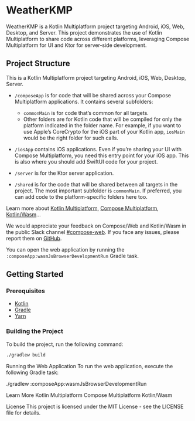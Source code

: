 # WeatherKMP

WeatherKMP is a Kotlin Multiplatform project targeting Android, iOS, Web, Desktop, and Server. This project demonstrates the use of Kotlin Multiplatform to share code across different platforms, leveraging Compose Multiplatform for UI and Ktor for server-side development.

## Project Structure
This is a Kotlin Multiplatform project targeting Android, iOS, Web, Desktop, Server.

* `/composeApp` is for code that will be shared across your Compose Multiplatform applications.
  It contains several subfolders:
  - `commonMain` is for code that’s common for all targets.
  - Other folders are for Kotlin code that will be compiled for only the platform indicated in the folder name.
    For example, if you want to use Apple’s CoreCrypto for the iOS part of your Kotlin app,
    `iosMain` would be the right folder for such calls.

* `/iosApp` contains iOS applications. Even if you’re sharing your UI with Compose Multiplatform, 
  you need this entry point for your iOS app. This is also where you should add SwiftUI code for your project.

* `/server` is for the Ktor server application.

* `/shared` is for the code that will be shared between all targets in the project.
  The most important subfolder is `commonMain`. If preferred, you can add code to the platform-specific folders here too.


Learn more about [Kotlin Multiplatform](https://www.jetbrains.com/help/kotlin-multiplatform-dev/get-started.html),
[Compose Multiplatform](https://github.com/JetBrains/compose-multiplatform/#compose-multiplatform),
[Kotlin/Wasm](https://kotl.in/wasm/)…

We would appreciate your feedback on Compose/Web and Kotlin/Wasm in the public Slack channel [#compose-web](https://slack-chats.kotlinlang.org/c/compose-web).
If you face any issues, please report them on [GitHub](https://github.com/JetBrains/compose-multiplatform/issues).

You can open the web application by running the `:composeApp:wasmJsBrowserDevelopmentRun` Gradle task.

## Getting Started

### Prerequisites

- [Kotlin](https://kotlinlang.org/)
- [Gradle](https://gradle.org/)
- [Yarn](https://yarnpkg.com/)

### Building the Project

To build the project, run the following command:

```sh
./gradlew build
```

Running the Web Application
To run the web application, execute the following Gradle task:

./gradlew :composeApp:wasmJsBrowserDevelopmentRun

Learn More
Kotlin Multiplatform
Compose Multiplatform
Kotlin/Wasm

License
This project is licensed under the MIT License - see the LICENSE file for details.